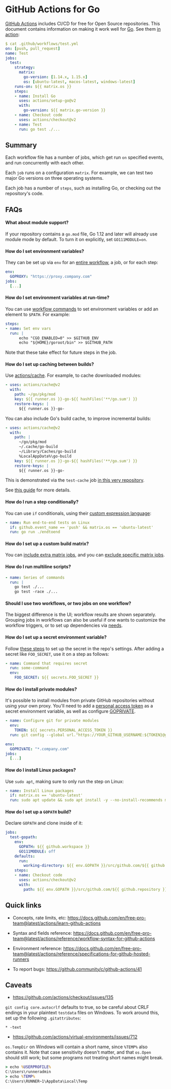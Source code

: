 # GitHub Actions for Go

[GitHub Actions](https://github.com/features/actions) includes CI/CD for free
for Open Source repositories. This document contains information on making it
work well for [Go](https://golang.org). See them [in
action](https://github.com/mvdan/github-actions-golang/actions):

```yaml
$ cat .github/workflows/test.yml
on: [push, pull_request]
name: Test
jobs:
  test:
    strategy:
      matrix:
        go-version: [1.14.x, 1.15.x]
        os: [ubuntu-latest, macos-latest, windows-latest]
    runs-on: ${{ matrix.os }}
    steps:
    - name: Install Go
      uses: actions/setup-go@v2
      with:
        go-version: ${{ matrix.go-version }}
    - name: Checkout code
      uses: actions/checkout@v2
    - name: Test
      run: go test ./...
```

## Summary

Each workflow file has a number of jobs, which get run `on` specified events,
and run concurrently with each other.

Each `job` runs on a configuration `matrix`. For example, we can test two major
Go versions on three operating systems.

Each job has a number of `steps`, such as installing Go, or checking out the
repository's code.

## FAQs

#### What about module support?

If your repository contains a `go.mod` file, Go 1.12 and later will already use
module mode by default. To turn it on explicitly, set `GO111MODULE=on`.

#### How do I set environment variables?

They can be set up via `env` for an [entire
workflow](https://docs.github.com/en/free-pro-team@latest/actions/reference/workflow-syntax-for-github-actions#env),
a job, or for each step:

```yaml
env:
  GOPROXY: "https://proxy.company.com"
jobs:
  [...]
```

#### How do I set environment variables at run-time?

You can use [workflow commands](https://docs.github.com/en/free-pro-team@latest/actions/reference/workflow-commands-for-github-actions#environment-files)
to set environment variables or add an element to `$PATH`. For example:

```yaml
steps:
- name: Set env vars
  run: |
      echo "CGO_ENABLED=0" >> $GITHUB_ENV
      echo "${HOME}/goroot/bin" >> $GITHUB_PATH
```

Note that these take effect for future steps in the job.

#### How do I set up caching between builds?

Use [actions/cache](https://github.com/actions/cache). For example, to cache
downloaded modules:

```yaml
- uses: actions/cache@v2
  with:
    path: ~/go/pkg/mod
    key: ${{ runner.os }}-go-${{ hashFiles('**/go.sum') }}
    restore-keys: |
      ${{ runner.os }}-go-
```

You can also include Go's build cache, to improve incremental builds:

```yaml
- uses: actions/cache@v2
  with:
    path: |
      ~/go/pkg/mod
      ~/.cache/go-build
      ~/Library/Caches/go-build
      %LocalAppData%\go-build
    key: ${{ runner.os }}-go-${{ hashFiles('**/go.sum') }}
    restore-keys: |
      ${{ runner.os }}-go-
```

This is demonstrated via the `test-cache` job [in this very repository](https://github.com/mvdan/github-actions-golang/actions).

See [this guide](https://docs.github.com/en/free-pro-team@latest/actions/guides/caching-dependencies-to-speed-up-workflows)
for more details.

#### How do I run a step conditionally?

You can use `if` conditionals, using their [custom expression
language](https://docs.github.com/en/free-pro-team@latest/actions/reference/context-and-expression-syntax-for-github-actions):

```yaml
- name: Run end-to-end tests on Linux
  if: github.event_name == 'push' && matrix.os == 'ubuntu-latest'
  run: go run ./endtoend
```

#### How do I set up a custom build matrix?

You can [include extra matrix
jobs](https://docs.github.com/en/free-pro-team@latest/actions/reference/workflow-syntax-for-github-actions#example-including-new-combinations),
and you can [exclude specific matrix
jobs](https://docs.github.com/en/free-pro-team@latest/actions/reference/workflow-syntax-for-github-actions#example-excluding-configurations-from-a-matrix).

#### How do I run multiline scripts?

```yaml
- name: Series of commands
  run: |
    go test ./...
    go test -race ./...
```

#### Should I use two workflows, or two jobs on one workflow?

The biggest difference is the UI; workflow results are shown separately.
Grouping jobs in workflows can also be useful if one wants to customize the
workflow triggers, or to set up dependencies via
[needs](https://docs.github.com/en/free-pro-team@latest/actions/reference/workflow-syntax-for-github-actions#jobsjob_idneeds).

#### How do I set up a secret environment variable?

Follow [these steps](https://docs.github.com/en/free-pro-team@latest/actions/reference/encrypted-secrets)
to set up the secret in the repo's settings. After adding a secret like
`FOO_SECRET`, use it on a step as follows:

```yaml
- name: Command that requires secret
  run: some-command
  env:
    FOO_SECRET: ${{ secrets.FOO_SECRET }}
```

#### How do I install private modules?

It's possible to install modules from private GitHub repositories without using
your own proxy. You'll need to add a
[personal access token](https://github.com/settings/tokens) as a secret
environment variable, as well as configure
[GOPRIVATE](https://golang.org/pkg/cmd/go/#hdr-Module_configuration_for_non_public_modules).

```yaml
- name: Configure git for private modules
  env:
    TOKEN: ${{ secrets.PERSONAL_ACCESS_TOKEN }}
  run: git config --global url."https://YOUR_GITHUB_USERNAME:${TOKEN}@github.com".insteadOf "https://github.com"
```

```yaml
env:
  GOPRIVATE: "*.company.com"
jobs:
  [...]
```

#### How do I install Linux packages?

Use `sudo apt`, making sure to only run the step on Linux:

```yaml
- name: Install Linux packages
  if: matrix.os == 'ubuntu-latest'
  run: sudo apt update && sudo apt install -y --no-install-recommends mypackage
```

#### How do I set up a `GOPATH` build?

Declare `GOPATH` and clone inside of it:

```yaml
jobs:
  test-gopath:
    env:
      GOPATH: ${{ github.workspace }}
      GO111MODULE: off
    defaults:
      run:
        working-directory: ${{ env.GOPATH }}/src/github.com/${{ github.repository }}
    steps:
    - name: Checkout code
      uses: actions/checkout@v2
      with:
        path: ${{ env.GOPATH }}/src/github.com/${{ github.repository }}
```

## Quick links

* Concepts, rate limits, etc: https://docs.github.com/en/free-pro-team@latest/actions/learn-github-actions

* Syntax and fields reference: https://docs.github.com/en/free-pro-team@latest/actions/reference/workflow-syntax-for-github-actions

* Environment reference: https://docs.github.com/en/free-pro-team@latest/actions/reference/specifications-for-github-hosted-runners

* To report bugs: https://github.community/c/github-actions/41

## Caveats

* https://github.com/actions/checkout/issues/135

`git config core.autocrlf` defaults to true, so be careful about CRLF endings in
your plaintext `testdata` files on Windows. To work around this, set up the
following `.gitattributes`:

```gitattributes
* -text
```

* https://github.com/actions/virtual-environments/issues/712

`os.TempDir` on Windows will contain a short name, since `%TEMP%` also contains
it. Note that case sensitivity doesn't matter, and that `os.Open` should still
work; but some programs not treating short names might break.

```cmd
> echo %USERPROFILE%
C:\Users\runneradmin
> echo %TEMP%
C:\Users\RUNNER~1\AppData\Local\Temp
```
